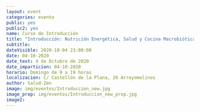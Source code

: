```yaml
---
layout: event
categories: evento
public: yes
public2: yes
name: Curso de Introducción
title: "Introducción: Nutrición Energética, Salud y Cocina Macrobiótica"
subtitle:
dateVisible: 2020-10-04 23:00:00
date: 04-10-2020
date_text: 4 de Octubre de 2020
date_imparticion: 04-10-2020
horario: Domingo de 9 a 19 horas
localizacion: C/ Castellón de la Plana, 26 Arroyomolinos
author: Salud-Zen
image: img/eventos/Introduccion_new.jpg
image_prop: img/eventos/Introduccion_new_prop.jpg
image2:
---
```

